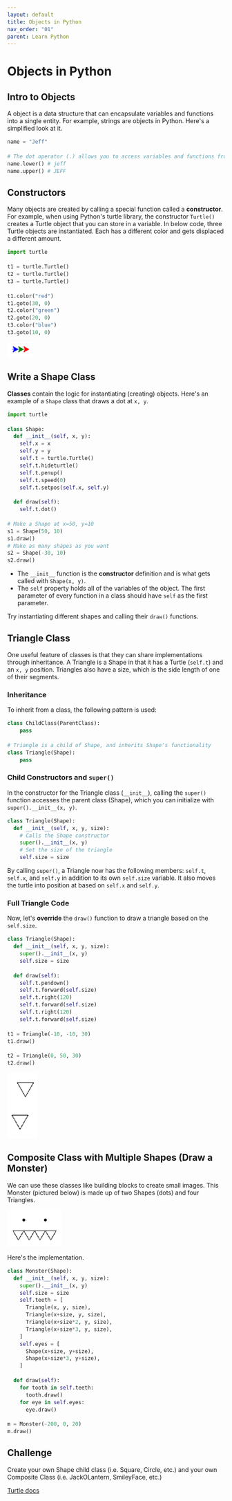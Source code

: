 ```yaml
---
layout: default
title: Objects in Python
nav_order: "01"
parent: Learn Python
---
```


# Objects in Python

## Intro to Objects

A object is a data structure that can encapsulate variables and functions into a single entity. For example, strings are objects in Python. Here's a simplified look at it.

```python
name = "Jeff"

# The dot operator (.) allows you to access variables and functions from the object.
name.lower() # jeff
name.upper() # JEFF
```

## Constructors

Many objects are created by calling a special function called a **constructor**. For example, when using Python's turtle library, the constructor `Turtle()` creates a Turtle object that you can store in a variable. In below code, three Turtle objects are instantiated. Each has a different color and gets displaced a different amount.

```py
import turtle

t1 = turtle.Turtle()
t2 = turtle.Turtle()
t3 = turtle.Turtle()

t1.color("red")
t1.goto(30, 0)
t2.color("green")
t2.goto(20, 0)
t3.color("blue")
t3.goto(10, 0)
```

![Turtle instances](/assets/images/python/objects/instances.png)

## Write a Shape Class

**Classes** contain the logic for instantiating (creating) objects. Here's an example of a `Shape` class that draws a dot at `x, y`.

```python
import turtle

class Shape:
  def __init__(self, x, y):
    self.x = x
    self.y = y
    self.t = turtle.Turtle()
    self.t.hideturtle()
    self.t.penup()
    self.t.speed(0)
    self.t.setpos(self.x, self.y)

  def draw(self):
    self.t.dot()

# Make a Shape at x=50, y=10
s1 = Shape(50, 10)
s1.draw()
# Make as many shapes as you want
s2 = Shape(-30, 10)
s2.draw()
```

- The `__init__` function is the **constructor** definition and is what gets called with `Shape(x, y)`.
- The `self` property holds all of the variables of the object. The first parameter of every function in a class should have `self` as the first parameter.

Try instantiating different shapes and calling their `draw()` functions.

## Triangle Class

One useful feature of classes is that they can share implementations through inheritance. A Triangle is a Shape in that it has a Turtle (`self.t`) and an `x, y` position. Triangles also have a size, which is the side length of one of their segments.

### Inheritance

To inherit from a class, the following pattern is used:

```py
class ChildClass(ParentClass):
    pass

# Triangle is a child of Shape, and inherits Shape's functionality
class Triangle(Shape):
    pass
```

### Child Constructors and `super()`

In the constructor for the Triangle class (`__init__`), calling the `super()` function accesses the parent class (Shape), which you can initialize with `super().__init__(x, y)`.

```python
class Triangle(Shape):
  def __init__(self, x, y, size):
    # Calls the Shape constructor
    super().__init__(x, y)
    # Set the size of the triangle
    self.size = size
```

By calling `super()`, a Triangle now has the following members: `self.t`, `self.x`, and `self.y` in addition to its own `self.size` variable. It also moves the turtle into position at based on `self.x` and `self.y`.

### Full Triangle Code

Now, let's **override** the `draw()` function to draw a triangle based on the `self.size`.

```python
class Triangle(Shape):
  def __init__(self, x, y, size):
    super().__init__(x, y)
    self.size = size

  def draw(self):
    self.t.pendown()
    self.t.forward(self.size)
    self.t.right(120)
    self.t.forward(self.size)
    self.t.right(120)
    self.t.forward(self.size)

t1 = Triangle(-10, -10, 30)
t1.draw()

t2 = Triangle(0, 50, 30)
t2.draw()
```

![Triangles](/assets/images/python/objects/triangles.png)

## Composite Class with Multiple Shapes (Draw a Monster)

We can use these classes like building blocks to create small images. This Monster (pictured below) is made up of two Shapes (dots) and four Triangles.

![Monster](/assets/images/python/objects/monster.png)

Here's the implementation.

```python
class Monster(Shape):
  def __init__(self, x, y, size):
    super().__init__(x, y)
    self.size = size
    self.teeth = [
      Triangle(x, y, size),
      Triangle(x+size, y, size),
      Triangle(x+size*2, y, size),
      Triangle(x+size*3, y, size),
    ]
    self.eyes = [
      Shape(x+size, y+size),
      Shape(x+size*3, y+size),
    ]

  def draw(self):
    for tooth in self.teeth:
      tooth.draw()
    for eye in self.eyes:
      eye.draw()

m = Monster(-200, 0, 20)
m.draw()
```

## Challenge

Create your own Shape child class (i.e. Square, Circle, etc.) and your own Composite Class (i.e. JackOLantern, SmileyFace, etc.)

[Turtle docs](https://docs.python.org/3/library/turtle.html)
